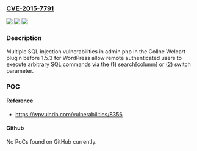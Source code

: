 ### [CVE-2015-7791](https://cve.mitre.org/cgi-bin/cvename.cgi?name=CVE-2015-7791)
![](https://img.shields.io/static/v1?label=Product&message=n%2Fa&color=blue)
![](https://img.shields.io/static/v1?label=Version&message=n%2Fa&color=blue)
![](https://img.shields.io/static/v1?label=Vulnerability&message=n%2Fa&color=brighgreen)

### Description

Multiple SQL injection vulnerabilities in admin.php in the Collne Welcart plugin before 1.5.3 for WordPress allow remote authenticated users to execute arbitrary SQL commands via the (1) search[column] or (2) switch parameter.

### POC

#### Reference
- https://wpvulndb.com/vulnerabilities/8356

#### Github
No PoCs found on GitHub currently.

